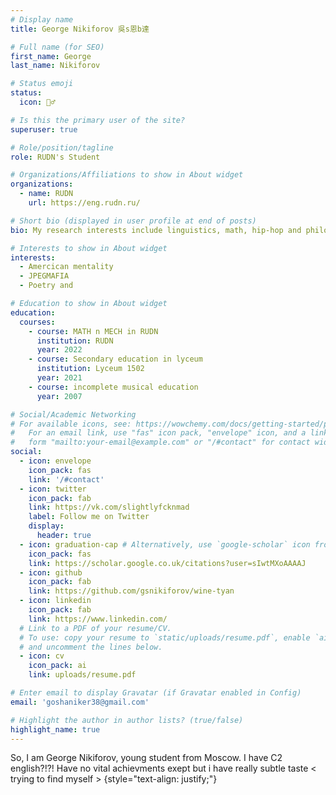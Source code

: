 ```yaml
---
# Display name
title: George Nikiforov 吳s恩b達

# Full name (for SEO)
first_name: George 
last_name: Nikiforov

# Status emoji
status:
  icon: 👯‍♂️

# Is this the primary user of the site?
superuser: true

# Role/position/tagline
role: RUDN's Student

# Organizations/Affiliations to show in About widget
organizations:
  - name: RUDN
    url: https://eng.rudn.ru/

# Short bio (displayed in user profile at end of posts)
bio: My research interests include linguistics, math, hip-hop and philosophy.

# Interests to show in About widget
interests:
  - Amercican mentality
  - JPEGMAFIA
  - Poetry and

# Education to show in About widget
education:
  courses:
    - course: MATH n MECH in RUDN
      institution: RUDN
      year: 2022
    - course: Secondary education in lyceum
      institution: Lyceum 1502
      year: 2021
    - course: incomplete musical education
      year: 2007

# Social/Academic Networking
# For available icons, see: https://wowchemy.com/docs/getting-started/page-builder/#icons
#   For an email link, use "fas" icon pack, "envelope" icon, and a link in the
#   form "mailto:your-email@example.com" or "/#contact" for contact widget.
social:
  - icon: envelope
    icon_pack: fas
    link: '/#contact'
  - icon: twitter
    icon_pack: fab
    link: https://vk.com/slightlyfcknmad
    label: Follow me on Twitter
    display:
      header: true
  - icon: graduation-cap # Alternatively, use `google-scholar` icon from `ai` icon pack
    icon_pack: fas
    link: https://scholar.google.co.uk/citations?user=sIwtMXoAAAAJ
  - icon: github
    icon_pack: fab
    link: https://github.com/gsnikiforov/wine-tyan
  - icon: linkedin
    icon_pack: fab
    link: https://www.linkedin.com/
  # Link to a PDF of your resume/CV.
  # To use: copy your resume to `static/uploads/resume.pdf`, enable `ai` icons in `params.yaml`,
  # and uncomment the lines below.
  - icon: cv
    icon_pack: ai
    link: uploads/resume.pdf

# Enter email to display Gravatar (if Gravatar enabled in Config)
email: 'goshaniker38@gmail.com'

# Highlight the author in author lists? (true/false)
highlight_name: true
---
```


So, I am George Nikiforov, young student from Moscow. I have C2 english?!?! Have no vital achievments exept but i have really subtle taste 
      < trying to find myself >
{style="text-align: justify;"}
